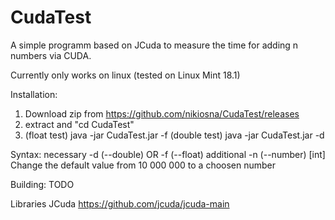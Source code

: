 # CudaTest
A simple programm based on JCuda to measure the time for adding n numbers via CUDA.

Currently only works on linux (tested on Linux Mint  18.1)

Installation:
  1. Download zip from https://github.com/nikiosna/CudaTest/releases
  2. extract and "cd CudaTest"
  3. (float  test) java -jar CudaTest.jar -f 
     (double test) java -jar CudaTest.jar -d

Syntax:
    necessary
    -d (--double) OR -f (--float)
    additional
    -n (--number) [int]   Change the default value from 10 000 000 to a choosen number

Building:
    TODO
    
Libraries
    JCuda https://github.com/jcuda/jcuda-main